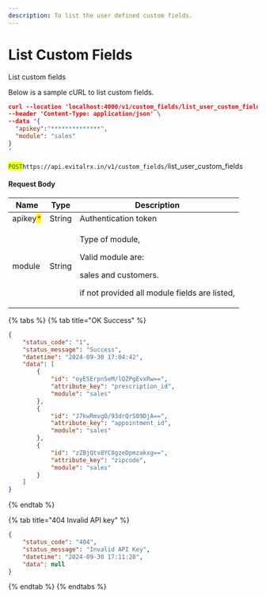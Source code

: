 ```yaml
---
description: To list the user defined custom fields.
---
```


# List Custom Fields

List custom fields

Below is a sample cURL to list custom fields.

```json
curl --location 'localhost:4000/v1/custom_fields/list_user_custom_fields' \
--header 'Content-Type: application/json' \
--data '{
  "apikey":"**************",
  "module": "sales"
}
'
```

<mark style="color:green;">`POST`</mark>`https://api.evitalrx.in/v1/custom_fields/`list\_user\_custom\_fields

#### Request Body

| Name                                     | Type   | Description                                                                                                                    |
| ---------------------------------------- | ------ | ------------------------------------------------------------------------------------------------------------------------------ |
| apikey<mark style="color:red;">\*</mark> | String | Authentication token                                                                                                           |
| module                                   | String | <p>Type of module,</p><p>Valid module are:</p><p>sales and customers.</p><p>if not provided all module fields are listed, </p> |



{% tabs %}
{% tab title="OK Success" %}
```json
{
    "status_code": "1",
    "status_message": "Success",
    "datetime": "2024-09-30 17:04:42",
    "data": [
        {
            "id": "oyESErpn5eM/lQZPgEvxRw==",
            "attribute_key": "prescription_id",
            "module": "sales"
        },
        {
            "id": "J7kwRmvgO/93drQrS09DjA==",
            "attribute_key": "appointment_id",
            "module": "sales"
        },
        {
            "id": "zZBjQtv8YC8gzeDpmzakxg==",
            "attribute_key": "zipcode",
            "module": "sales"
        }
    ]
}
```
{% endtab %}

{% tab title="404 Invalid API key" %}
```json
{
    "status_code": "404",
    "status_message": "Invalid API Key",
    "datetime": "2024-09-30 17:11:28",
    "data": null
}
```
{% endtab %}
{% endtabs %}
